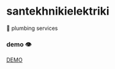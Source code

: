 # santekhnikielektriki
🚽 plumbing services

### demo 👁️
[DEMO](https://bodrovdev.github.io/santekhnikielektriki/)
